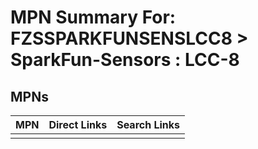 



# MPN Summary For: FZSSPARKFUNSENSLCC8 > SparkFun-Sensors : LCC-8

## MPNs
  

|MPN|Direct Links|Search Links|
| :--- | :--- | :--- |
||||
